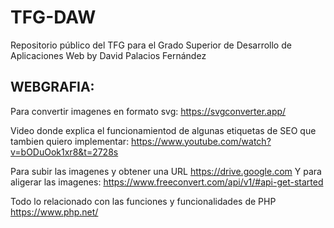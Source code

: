 # TFG-DAW
Repositorio público del TFG para el Grado Superior de Desarrollo de Aplicaciones Web by David Palacios Fernández


## WEBGRAFIA:

Para convertir imagenes en formato svg:
https://svgconverter.app/

Video donde explica el funcionamientod de algunas etiquetas de SEO que tambien quiero implementar:
https://www.youtube.com/watch?v=bODuOok1xr8&t=2728s

Para subir las imagenes y obtener una URL
https://drive.google.com
Y para aligerar las imagenes:
https://www.freeconvert.com/api/v1/#api-get-started

Todo lo relacionado con las funciones y funcionalidades de PHP
https://www.php.net/